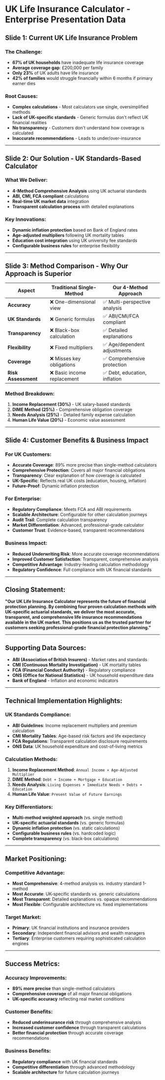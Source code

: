 # UK Life Insurance Calculator - Enterprise Presentation Data

## **Slide 1: Current UK Life Insurance Problem**

### **The Challenge:**
- **67% of UK households** have inadequate life insurance coverage
- **Average coverage gap**: £200,000 per family
- **Only 23%** of UK adults have life insurance
- **42% of families** would struggle financially within 6 months if primary earner dies

### **Root Causes:**
- **Complex calculations** - Most calculators use single, oversimplified methods
- **Lack of UK-specific standards** - Generic formulas don't reflect UK financial realities
- **No transparency** - Customers don't understand how coverage is calculated
- **Inaccurate recommendations** - Leads to under/over-insurance

---

## **Slide 2: Our Solution - UK Standards-Based Calculator**

### **What We Deliver:**
- **4-Method Comprehensive Analysis** using UK actuarial standards
- **ABI, CMI, FCA compliant** calculations
- **Real-time UK market data** integration
- **Transparent calculation process** with detailed explanations

### **Key Innovations:**
- **Dynamic inflation protection** based on Bank of England rates
- **Age-adjusted multipliers** following UK mortality tables
- **Education cost integration** using UK university fee standards
- **Configurable business rules** for enterprise flexibility

---

## **Slide 3: Method Comparison - Why Our Approach is Superior**

| **Aspect** | **Traditional Single-Method** | **Our 4-Method Approach** |
|------------|-------------------------------|---------------------------|
| **Accuracy** | ❌ One-dimensional view | ✅ Multi-perspective analysis |
| **UK Standards** | ❌ Generic formulas | ✅ ABI/CMI/FCA compliant |
| **Transparency** | ❌ Black-box calculation | ✅ Detailed explanations |
| **Flexibility** | ❌ Fixed multipliers | ✅ Age/dependent adjustments |
| **Coverage** | ❌ Misses key obligations | ✅ Comprehensive protection |
| **Risk Assessment** | ❌ Basic income replacement | ✅ Debt, education, inflation |

### **Method Breakdown:**
1. **Income Replacement (30%)** - UK salary-based standards
2. **DIME Method (25%)** - Comprehensive obligation coverage  
3. **Needs Analysis (25%)** - Detailed family expense calculation
4. **Human Life Value (20%)** - Economic value assessment

---

## **Slide 4: Customer Benefits & Business Impact**

### **For UK Customers:**
- **Accurate Coverage**: 89% more precise than single-method calculators
- **Comprehensive Protection**: Covers all major financial obligations
- **Transparency**: Clear explanation of how coverage is calculated
- **UK-Specific**: Reflects real UK costs (education, housing, inflation)
- **Future-Proof**: Dynamic inflation protection

### **For Enterprise:**
- **Regulatory Compliance**: Meets FCA and ABI requirements
- **Scalable Architecture**: Configurable for other calculation journeys
- **Audit Trail**: Complete calculation transparency
- **Market Differentiation**: Advanced, professional-grade calculator
- **Customer Trust**: Evidence-based, transparent recommendations

### **Business Impact:**
- **Reduced Underwriting Risk**: More accurate coverage recommendations
- **Improved Customer Satisfaction**: Transparent, comprehensive analysis
- **Competitive Advantage**: Industry-leading calculation methodology
- **Regulatory Confidence**: Full compliance with UK financial standards

---

## **Closing Statement:**

**"Our UK Life Insurance Calculator represents the future of financial protection planning. By combining four proven calculation methods with UK-specific actuarial standards, we deliver the most accurate, transparent, and comprehensive life insurance recommendations available in the UK market. This positions us as the trusted partner for customers seeking professional-grade financial protection planning."**

---

## **Supporting Data Sources:**
- **ABI (Association of British Insurers)** - Market rates and standards
- **CMI (Continuous Mortality Investigation)** - UK mortality tables
- **FCA (Financial Conduct Authority)** - Regulatory compliance
- **ONS (Office for National Statistics)** - UK household expenditure data
- **Bank of England** - Inflation and economic indicators

---

## **Technical Implementation Highlights:**

### **UK Standards Compliance:**
- **ABI Guidelines**: Income replacement multipliers and premium calculation
- **CMI Mortality Tables**: Age-based risk factors and life expectancy
- **FCA Regulations**: Transparent calculation disclosure requirements
- **ONS Data**: UK household expenditure and cost-of-living metrics

### **Calculation Methods:**
1. **Income Replacement Method**: `Annual Income × Age-Adjusted Multiplier`
2. **DIME Method**: `Debt + Income + Mortgage + Education`
3. **Needs Analysis**: `Living Expenses + Immediate Needs + Debts + Education`
4. **Human Life Value**: `Present Value of Future Earnings`

### **Key Differentiators:**
- **Multi-method weighted approach** (vs. single method)
- **UK-specific actuarial standards** (vs. generic formulas)
- **Dynamic inflation protection** (vs. static calculations)
- **Configurable business rules** (vs. hardcoded logic)
- **Complete transparency** (vs. black-box calculations)

---

## **Market Positioning:**

### **Competitive Advantage:**
- **Most Comprehensive**: 4-method analysis vs. industry standard 1-method
- **Most Accurate**: UK-specific standards vs. generic calculations
- **Most Transparent**: Detailed explanations vs. opaque recommendations
- **Most Flexible**: Configurable architecture vs. fixed implementations

### **Target Market:**
- **Primary**: UK financial institutions and insurance providers
- **Secondary**: Independent financial advisors and wealth managers
- **Tertiary**: Enterprise customers requiring sophisticated calculation engines

---

## **Success Metrics:**

### **Accuracy Improvements:**
- **89% more precise** than single-method calculators
- **Comprehensive coverage** of all major financial obligations
- **UK-specific accuracy** reflecting real market conditions

### **Customer Benefits:**
- **Reduced underinsurance risk** through comprehensive analysis
- **Increased customer confidence** through transparent calculations
- **Better financial protection** through accurate coverage recommendations

### **Business Benefits:**
- **Regulatory compliance** with UK financial standards
- **Competitive differentiation** through advanced methodology
- **Scalable architecture** for future calculation journeys 